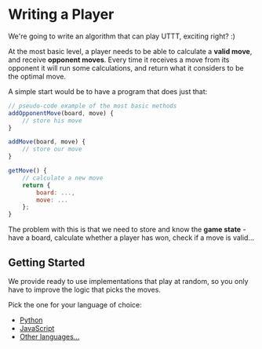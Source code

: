 # Writing a Player

We're going to write an algorithm that can play UTTT, exciting right? :)

At the most basic level, a player needs to be able to calculate a **valid move**, and receive **opponent moves**. Every time it receives a move from its opponent it will run some calculations, and return what it considers to be the optimal move.

A simple start would be to have a program that does just that:

```js
// pseudo-code example of the most basic methods
addOpponentMove(board, move) {
    // store his move
}

addMove(board, move) {
    // store our move
}

getMove() {
    // calculate a new move
    return {
        board: ...,
        move: ...
    };
}
```

The problem with this is that we need to store and know the **game state** - have a board, calculate whether a player has won, check if a move is valid...

## Getting Started

We provide ready to use implementations that play at random, so you only have to improve the logic that picks the moves.

Pick the one for your language of choice:

* [Python](./python.md)
* [JavaScript](./javascript.md)
* [Other languages...](./other_languages.md)